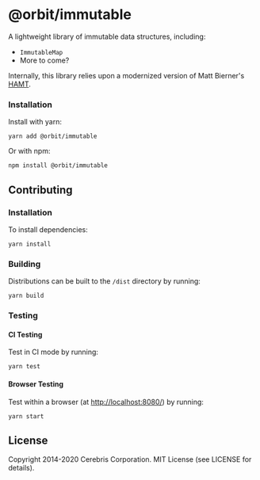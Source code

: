 # @orbit/immutable

A lightweight library of immutable data structures, including:

- `ImmutableMap`
- More to come?

Internally, this library relies upon a modernized version of Matt Bierner's
[HAMT](https://github.com/mattbierner/hamt).

### Installation

Install with yarn:

```
yarn add @orbit/immutable
```

Or with npm:

```
npm install @orbit/immutable
```

## Contributing

### Installation

To install dependencies:

```
yarn install
```

### Building

Distributions can be built to the `/dist` directory by running:

```
yarn build
```

### Testing

#### CI Testing

Test in CI mode by running:

```
yarn test
```

#### Browser Testing

Test within a browser
(at [http://localhost:8080/](http://localhost:8080/)) by running:

```
yarn start
```

## License

Copyright 2014-2020 Cerebris Corporation. MIT License (see LICENSE for details).
